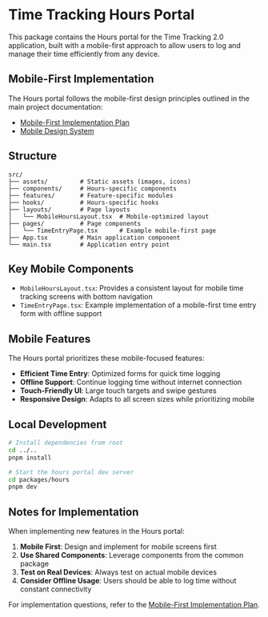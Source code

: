 # Time Tracking Hours Portal

This package contains the Hours portal for the Time Tracking 2.0 application, built with a mobile-first approach to allow users to log and manage their time efficiently from any device.

## Mobile-First Implementation

The Hours portal follows the mobile-first design principles outlined in the main project documentation:

- [Mobile-First Implementation Plan](../../docs/workflow/mobile-first-implementation-plan.md)
- [Mobile Design System](../../docs/design/mobile-design-system.md)

## Structure

```
src/
├── assets/         # Static assets (images, icons)
├── components/     # Hours-specific components
├── features/       # Feature-specific modules
├── hooks/          # Hours-specific hooks
├── layouts/        # Page layouts
│   └── MobileHoursLayout.tsx  # Mobile-optimized layout
├── pages/          # Page components
│   └── TimeEntryPage.tsx      # Example mobile-first page
├── App.tsx         # Main application component
└── main.tsx        # Application entry point
```

## Key Mobile Components

- `MobileHoursLayout.tsx`: Provides a consistent layout for mobile time tracking screens with bottom navigation
- `TimeEntryPage.tsx`: Example implementation of a mobile-first time entry form with offline support

## Mobile Features

The Hours portal prioritizes these mobile-focused features:

- **Efficient Time Entry**: Optimized forms for quick time logging
- **Offline Support**: Continue logging time without internet connection
- **Touch-Friendly UI**: Large touch targets and swipe gestures
- **Responsive Design**: Adapts to all screen sizes while prioritizing mobile

## Local Development

```bash
# Install dependencies from root
cd ../..
pnpm install

# Start the hours portal dev server
cd packages/hours
pnpm dev
```

## Notes for Implementation

When implementing new features in the Hours portal:

1. **Mobile First**: Design and implement for mobile screens first
2. **Use Shared Components**: Leverage components from the common package
3. **Test on Real Devices**: Always test on actual mobile devices
4. **Consider Offline Usage**: Users should be able to log time without constant connectivity

For implementation questions, refer to the [Mobile-First Implementation Plan](../../docs/workflow/mobile-first-implementation-plan.md). 
